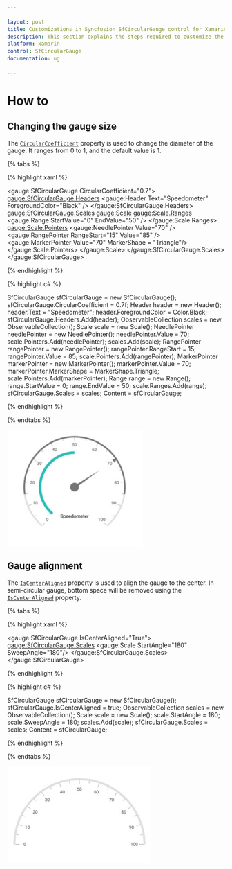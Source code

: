 ```yaml
---

layout: post
title: Customizations in Syncfusion SfCircularGauge control for Xamarin.Forms
description: This section explains the steps required to customize the Syncfusion Circular Gauge control for Xamarin.Forms
platform: xamarin
control: SfCircularGauge
documentation: ug

---
```


# How to

## Changing the gauge size

The [`CircularCoefficient`](https://help.syncfusion.com/cr/cref_files/xamarin/Syncfusion.SfGauge.XForms~Syncfusion.SfGauge.XForms.SfCircularGauge~CircularCoefficient.html) property is used to change the diameter of the gauge.
It ranges from 0 to 1, and the default value is 1.

{% tabs %}

{% highlight xaml %}

<gauge:SfCircularGauge CircularCoefficient="0.7">
    <gauge:SfCircularGauge.Headers>
            <gauge:Header Text="Speedometer" ForegroundColor="Black" />
    </gauge:SfCircularGauge.Headers>
    <gauge:SfCircularGauge.Scales>
        <gauge:Scale>
            <gauge:Scale.Ranges>
                <gauge:Range StartValue="0" EndValue="50" />
            </gauge:Scale.Ranges>
            <gauge:Scale.Pointers>
                <gauge:NeedlePointer  Value="70" />
                <gauge:RangePointer RangeStart="15" Value="85" />
                <gauge:MarkerPointer Value="70" MarkerShape = "Triangle"/>
            </gauge:Scale.Pointers>
        </gauge:Scale>
    </gauge:SfCircularGauge.Scales>
</gauge:SfCircularGauge>

{% endhighlight %}

{% highlight c# %}

SfCircularGauge sfCircularGauge = new SfCircularGauge();
sfCircularGauge.CircularCoefficient = 0.7f;
Header header = new Header();
header.Text = "Speedometer";
header.ForegroundColor = Color.Black;
sfCircularGauge.Headers.Add(header);
ObservableCollection<Scale> scales = new ObservableCollection<Scale>();
Scale scale = new Scale();
NeedlePointer needlePointer = new NeedlePointer();
needlePointer.Value = 70;
scale.Pointers.Add(needlePointer);
scales.Add(scale);
RangePointer rangePointer = new RangePointer();
rangePointer.RangeStart = 15;
rangePointer.Value = 85;
scale.Pointers.Add(rangePointer);
MarkerPointer markerPointer = new MarkerPointer();
markerPointer.Value = 70;
markerPointer.MarkerShape = MarkerShape.Triangle;
scale.Pointers.Add(markerPointer);
Range range = new Range();
range.StartValue = 0;
range.EndValue = 50;
scale.Ranges.Add(range);
sfCircularGauge.Scales = scales;
Content = sfCircularGauge;

{% endhighlight %}

{% endtabs %}

![Xamarin Circular Coefficient Image](how-to_images/circular-coefficient.png)

## Gauge alignment

The [`IsCenterAligned`](https://help.syncfusion.com/cr/cref_files/xamarin/Syncfusion.SfGauge.XForms~Syncfusion.SfGauge.XForms.SfCircularGauge~IsCenterAligned.html) property is used to align the gauge to the center. In semi-circular gauge, bottom space will be removed using the [`IsCenterAligned`](https://help.syncfusion.com/cr/cref_files/xamarin/Syncfusion.SfGauge.XForms~Syncfusion.SfGauge.XForms.SfCircularGauge~IsCenterAligned.html) property.

{% tabs %}

{% highlight xaml %}

<gauge:SfCircularGauge IsCenterAligned="True">
    <gauge:SfCircularGauge.Scales>
         <gauge:Scale StartAngle="180" SweepAngle="180"/>
    </gauge:SfCircularGauge.Scales>
</gauge:SfCircularGauge>

{% endhighlight %}

{% highlight c# %}

SfCircularGauge sfCircularGauge = new SfCircularGauge();
sfCircularGauge.IsCenterAligned = true;
ObservableCollection<Scale> scales = new ObservableCollection<Scale>();
Scale scale = new Scale();
scale.StartAngle = 180;
scale.SweepAngle = 180;
scales.Add(scale);
sfCircularGauge.Scales = scales;
Content = sfCircularGauge;

{% endhighlight %}

{% endtabs %}

![Xamarin Circular IsCenterAligned Image](how-to_images/iscenteraligned.png)

